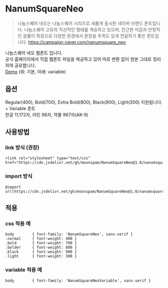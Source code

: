 # NanumSquareNeo

> 나눔스퀘어 네오는 나눔스퀘어 시리즈로 새롭게 출시된 네이버 브랜드 폰트입니다. 나눔스퀘어 고유의 직선적인 형태를 계승하고 있으며, 친근한 미감과 안정적인 글줄이 특징으로 다양한 환경에서 문장을 주목도 있게 전달하기 좋은 폰트입니다. https://campaign.naver.com/nanumsquare_neo

나눔스퀘어 네오 웹폰트 입니다.  
공식 홈페이지에서 직접 웹폰트 파일을 제공하고 있어 따로 변환 없이 원본 그대로 정리하여 공유합니다.  
[Demo](https://htmlpreview.github.io/?https://github.com/moonspam/NanumSquareNeo/blob/master/index.html)
(위: 기본, 아래: variable)

## 옵션

Regular(400), Bold(700), Extra Bold(800), Black(900), Light(300) 지원됩니다. + Variable 폰트  
한글 11,172자, 라틴 96자, 약물 967자(AK-9)

## 사용방법

### link 방식 (권장)

	<link rel="stylesheet" type="text/css" href="https://cdn.jsdelivr.net/gh/moonspam/NanumSquareNeo@1.0/nanumsquareneo.css">

### import 방식

	@import url(https://cdn.jsdelivr.net/gh/moonspam/NanumSquareNeo@1.0/nanumsquareneo.css);

## 적용

### css 적용 예

	body		{ font-family: 'NanumSquareNeo', sans-serif }
	.normal		{ font-weight: 400 }
	.bold		{ font-weight: 700 }
	.bolder		{ font-weight: 800 }
	.black		{ font-weight: 900 }
	.light		{ font-weight: 300 }

### variable 적용 예

	body		{ font-family: 'NanumSquareNeoVariable', sans-serif }
